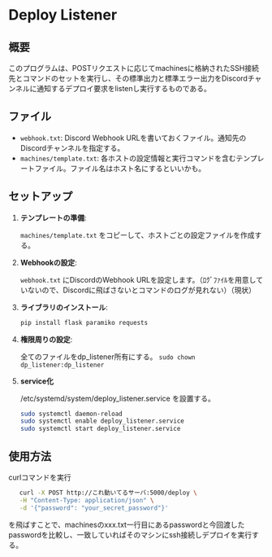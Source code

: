 # Deploy Listener

## 概要

このプログラムは、POSTリクエストに応じてmachinesに格納されたSSH接続先とコマンドのセットを実行し、その標準出力と標準エラー出力をDiscordチャンネルに通知するデプロイ要求をlistenし実行するものである。

## ファイル

- `webhook.txt`: Discord Webhook URLを書いておくファイル。通知先のDiscordチャンネルを指定する。
- `machines/template.txt`: 各ホストの設定情報と実行コマンドを含むテンプレートファイル。ファイル名はホスト名にするといいかも。

## セットアップ

1. **テンプレートの準備**:

   `machines/template.txt` をコピーして、ホストごとの設定ファイルを作成する。

2. **Webhookの設定**:

   `webhook.txt` にDiscordのWebhook URLを設定します。（ﾛｸﾞﾌｧｲﾙを用意していないので、Discordに飛ばさないとコマンドのログが見れない）（現状）

3. **ライブラリのインストール**:
   ```bash
   pip install flask paramiko requests
   ```

4. **権限周りの設定**:

    全てのファイルをdp_listener所有にする。
    `sudo chown dp_listener:dp_listener`

5. **service化**

    /etc/systemd/system/deploy_listener.service を設置する。
    ```bash
    sudo systemctl daemon-reload
    sudo systemctl enable deploy_listener.service
    sudo systemctl start deploy_listener.service
    ```

## 使用方法

   curlコマンドを実行

 ```bash
    curl -X POST http://これ動いてるサーバ:5000/deploy \
    -H "Content-Type: application/json" \
    -d '{"password": "your_secret_password"}'
 ```
    
   を飛ばすことで、machinesのxxx.txt一行目にあるpasswordと今回渡したpasswordを比較し、一致していればそのマシンにssh接続しデプロイを実行する。
    

